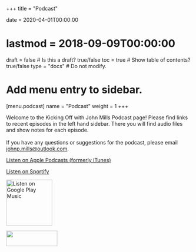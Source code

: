 +++
title = "Podcast"

date = 2020-04-01T00:00:00
# lastmod = 2018-09-09T00:00:00

draft = false  # Is this a draft? true/false
toc = true  # Show table of contents? true/false
type = "docs"  # Do not modify.

# Add menu entry to sidebar.
[menu.podcast]
  name = "Podcast"
  weight = 1
+++

Welcome to the Kicking Off with John Mills Podcast page! Please find links to recent episodes in the left hand sidebar. There you will find audio files and show notes for each episode. <br>
<br>
If you have any questions or suggestions for the podcast, please email johnp.mills@outlook.com.

<a href='https://podcasts.apple.com/us/podcast/kicking-off-with-john-mills/id1506364968'>Listen on Apple Podcasts (formerly iTunes)</a>

<a href='https://open.spotify.com/show/2cZLoUvyWEwhjIsP8bGvmo'>Listen on Sportify</a>

<a href='https://playmusic.app.goo.gl/?ibi=com.google.PlayMusic&amp;isi=691797987&amp;ius=googleplaymusic&amp;apn=com.google.android.music&amp;link=https://play.google.com/music/m/Idwbni4znw4sgx3jszwpqetm3ke?t%3DKicking_Off_with_John_Mills%26pcampaignid%3DMKT-na-all-co-pr-mu-pod-16' rel='nofollow'><img width='125px' alt='Listen on Google Play Music' src='https://play.google.com/intl/en_us/badges-music/images/badges/en_badge_web_music.png'/></a>


<a href='https://www.stitcher.com/podcast/kicking-off-with-john-mills' rel='nofollow'><img src="https://secureimg.stitcher.com/promo.assets/badges/Stitcher_Listen_Badge_Color_Light_BG.png" width="139" height="42"></a>
